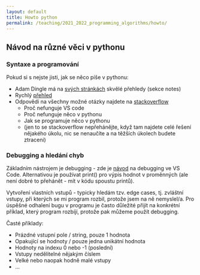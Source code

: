 ```yaml
---
layout: default 
title: Howto python
permalink: /teaching/2021_2022_programming_algorithms/howto/
---
```


## Návod na různé věci v pythonu

### Syntaxe a programování
Pokud si s nejste jisti, jak se něco píše v pythonu:
- Adam Dingle má na [svých stránkách](https://ksvi.mff.cuni.cz/~dingle/2021-2/prog_1/programming_1.html)
skvělé přehledy (sekce notes)
- Rychlý [přehled](https://learnxinyminutes.com/docs/cs-cz/python/)
- Odpovědi na všechny možné otázky najdete na [stackoverflow](https://stackoverflow.com)
   - Proč nefunguje VS code
   - Proč nefunguje něco v pythonu
   - Jak se programuje něco v pythonu
   - (jen to se stackoverflow nepřehánějte, když tam najdete celé řešení nějakého úkolu,
     nic se nenaučíte a na těžších úkolech budete ztraceni)

### Debugging a hledání chyb
Základním nástrojem je debugging - zde je
[návod](https://www.youtube.com/watch?v=w8QHoVam1-I) na debugging ve VS Code. Alternativou
je používat print() pro výpis hodnot v proměnných (ale není dobré to přehánět - mít v kódu spoustu printů).

Vytvoření vlastních vstupů - typicky hledám tzv. edge cases, tj. zvláštní vstupy,
při kterých se mi program rozbil, protože jsem na ně nemyslel/a. Pro úspěšné odhalení
bugu v programu je často důležité přijít na konkrétní příklad, který program rozbíjí,
protože pak můžeme použít debugging.

Časté příklady:
- Prázdné vstupní pole / string, pouze 1 hodnota
- Opakující se hodnoty / pouze jedna unikátní hodnota
- Hodnoty na indexu 0 nebo -1 (poslední)
- Vstupy nedělitelné nějakým číslem
- Velké nebo naopak hodně malé vstupy
- ...

